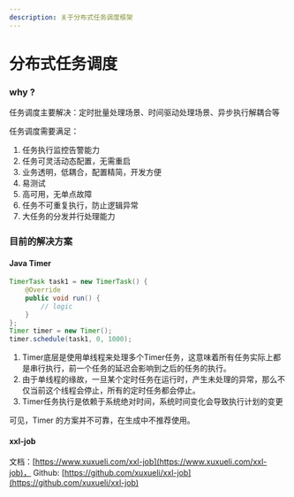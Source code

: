 ```yaml
---
description: 关于分布式任务调度框架
---
```


# 分布式任务调度

### why ?

任务调度主要解决：定时批量处理场景、时间驱动处理场景、异步执行解耦合等

任务调度需要满足：

1. 任务执行监控告警能力
2. 任务可灵活动态配置，无需重启
3. 业务透明，低耦合，配置精简，开发方便
4. 易测试
5. 高可用，无单点故障
6. 任务不可重复执行，防止逻辑异常
7. 大任务的分发并行处理能力

### 目前的解决方案

#### Java Timer

```java
TimerTask task1 = new TimerTask() {
    @Override
    public void run() {
        // logic
    }
};
Timer timer = new Timer();
timer.schedule(task1, 0, 1000);
```

1. Timer底层是使用单线程来处理多个Timer任务，这意味着所有任务实际上都是串行执行，前一个任务的延迟会影响到之后的任务的执行。
2. 由于单线程的缘故，一旦某个定时任务在运行时，产生未处理的异常，那么不仅当前这个线程会停止，所有的定时任务都会停止。
3. Timer任务执行是依赖于系统绝对时间，系统时间变化会导致执行计划的变更

可见，Timer 的方案并不可靠，在生成中不推荐使用。



#### xxl-job

文档：[https://www.xuxueli.com/xxl-job](https://www.xuxueli.com/xxl-job)， Github: [https://github.com/xuxueli/xxl-job](https://github.com/xuxueli/xxl-job)



